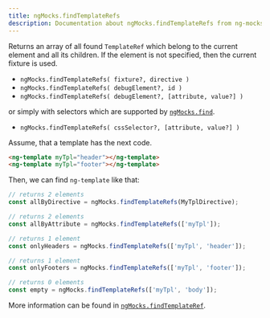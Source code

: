 ```yaml
---
title: ngMocks.findTemplateRefs
description: Documentation about ngMocks.findTemplateRefs from ng-mocks library
---
```


Returns an array of all found `TemplateRef` which belong to the current element and all its children.
If the element is not specified, then the current fixture is used.

- `ngMocks.findTemplateRefs( fixture?, directive )`
- `ngMocks.findTemplateRefs( debugElement?, id )`
- `ngMocks.findTemplateRefs( debugElement?, [attribute, value?] )`

or simply with selectors which are supported by [`ngMocks.find`](./find.md).

- `ngMocks.findTemplateRefs( cssSelector?, [attribute, value?] )`

Assume, that a template has the next code.

```html
<ng-template myTpl="header"></ng-template>
<ng-template myTpl="footer"></ng-template>
```

Then, we can find `ng-template` like that:

```ts
// returns 2 elements
const allByDirective = ngMocks.findTemplateRefs(MyTplDirective);

// returns 2 elements
const allByAttribute = ngMocks.findTemplateRefs(['myTpl']);

// returns 1 element
const onlyHeaders = ngMocks.findTemplateRefs(['myTpl', 'header']);

// returns 1 element
const onlyFooters = ngMocks.findTemplateRefs(['myTpl', 'footer']);

// returns 0 elements
const empty = ngMocks.findTemplateRefs(['myTpl', 'body']);
```

More information can be found in [`ngMocks.findTemplateRef`](./findTemplateRef.md).
